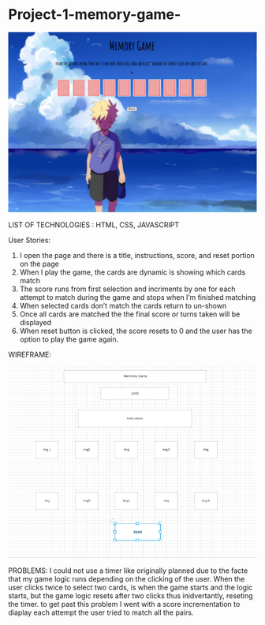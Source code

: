 # Project-1-memory-game-
![Alt Text](/images/Screenshot%202022-05-06%20173824%20mem%20game.png) 



LIST OF TECHNOLOGIES : HTML, CSS, JAVASCRIPT



User Stories:
1.	I open the page and there is a title, instructions, score, and reset portion on the page
2.	When I play the game, the cards are dynamic is showing which cards match
3.	The score runs from first selection and incriments by one for each attempt to match during the game and stops when I’m finished matching 
4.	When selected cards don’t match the cards return to un-shown
5.	Once all cards are matched the the final score or turns taken will be displayed
6.	When reset button is clicked, the score resets to 0 and the user has the option to play the game again.



WIREFRAME:

![Alt Text](/images/wireframe2.png)



PROBLEMS: I could not use a timer like originally planned due to the facte that my game logic runs depending on the clicking of the user. When the user clicks twice to select two cards, is when the game starts and the logic starts, but the game logic resets after two clicks thus inidvertantly, reseting the timer. to get past this problem I went with a score incrementation to diaplay each attempt the user tried to match all the pairs.
